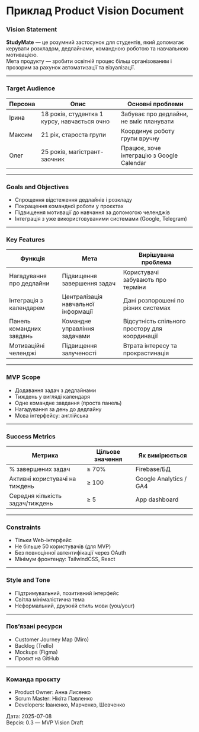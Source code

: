 # Приклад Product Vision Document



### Vision Statement

**StudyMate** — це розумний застосунок для студентів, який допомагає керувати розкладом, дедлайнами, командною роботою та навчальною мотивацією.\
Мета продукту — зробити освітній процес більш організованим і прозорим за рахунок автоматизації та візуалізації.

***

### Target Audience

| Персона | Опис                                         | Основні проблеми                          |
| ------- | -------------------------------------------- | ----------------------------------------- |
| Ірина   | 18 років, студентка 1 курсу, навчається очно | Забуває про дедлайни, не вміє планувати   |
| Максим  | 21 рік, староста групи                       | Координує роботу групи вручну             |
| Олег    | 25 років, магістрант-заочник                 | Працює, хоче інтеграцію з Google Calendar |

***

### Goals and Objectives

* Спрощення відстеження дедлайнів і розкладу
* Покращення командної роботи у проєктах
* Підвищення мотивації до навчання за допомогою челенджів
* Інтеграція з уже використовуваними системами (Google, Telegram)

***

### Key Features

| Функція                  | Мета                                | Вирішувана проблема                            |
| ------------------------ | ----------------------------------- | ---------------------------------------------- |
| Нагадування про дедлайни | Підвищення завершення задач         | Користувачі забувають про терміни              |
| Інтеграція з календарем  | Централізація навчальної інформації | Дані розпорошені по різних системах            |
| Панель командних завдань | Командне управління задачами        | Відсутність спільного простору для координації |
| Мотиваційні челенджі     | Підвищення залученості              | Втрата інтересу та прокрастинація              |

***

### MVP Scope

* Додавання задач з дедлайнами
* Тиждень у вигляді календаря
* Одне командне завдання (проста панель)
* Нагадування за день до дедлайну
* Мова інтерфейсу: англійська

***

### Success Metrics

| Метрика                         | Цільове значення | Як вимірюється         |
| ------------------------------- | ---------------- | ---------------------- |
| % завершених задач              | ≥ 70%            | Firebase/БД            |
| Активні користувачі на тиждень  | ≥ 100            | Google Analytics / GA4 |
| Середня кількість задач/тиждень | ≥ 5              | App dashboard          |

***

### Constraints

* Тільки Web-інтерфейс
* Не більше 50 користувачів (для MVP)
* Без повноцінної автентифікації через OAuth
* Мінімум фронтенду: TailwindCSS, React

***

### Style and Tone

* Підтримувальний, позитивний інтерфейс
* Світла мінімалістична тема
* Неформальний, дружній стиль мови (you/your)

***

### Пов’язані ресурси

* Customer Journey Map (Miro)
* Backlog (Trello)
* Mockups (Figma)
* Проєкт на GitHub

***

### Команда проєкту

* Product Owner: Анна Лисенко
* Scrum Master: Нікіта Павленко
* Developers: Іваненко, Марченко, Шевченко

Дата: 2025-07-08\
Версія: 0.3 — MVP Vision Draft
